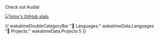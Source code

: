 Check out Audial 

[![Inlnx's GitHub stats](https://github-readme-stats.vercel.app/api?username=inlnx)](https://github.com/anuraghazra/github-readme-stats)


{{ wakatimeDoubleCategoryBar "💾 Languages:" wakatimeData.Languages "💼 Projects:" wakatimeData.Projects 5 }}


